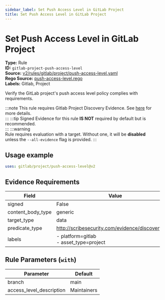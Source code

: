 ```yaml
---
sidebar_label: Set Push Access Level in GitLab Project
title: Set Push Access Level in GitLab Project
---  
```

# Set Push Access Level in GitLab Project  
**Type:** Rule  
**ID:** `gitlab-project-push-access-level`  
**Source:** [v2/rules/gitlab/project/push-access-level.yaml](https://github.com/scribe-public/sample-policies/blob/main/v2/rules/gitlab/project/push-access-level.yaml)  
**Rego Source:** [push-access-level.rego](https://github.com/scribe-public/sample-policies/blob/main/v2/rules/gitlab/project/push-access-level.rego)  
**Labels:** Gitlab, Project  

Verify the GitLab project's push access level policy complies with requirements.

:::note 
This rule requires Gitlab Project Discovery Evidence. See [here](https://deploy-preview-299--scribe-security.netlify.app/docs/platforms/discover#gitlab-discovery) for more details.  
::: 
:::tip 
Signed Evidence for this rule **IS NOT** required by default but is recommended.  
::: 
:::warning  
Rule requires evaluation with a target. Without one, it will be **disabled** unless the `--all-evidence` flag is provided.
::: 

## Usage example

```yaml
uses: gitlab/project/push-access-level@v2
```

## Evidence Requirements  
| Field | Value |
|-------|-------|
| signed | False |
| content_body_type | generic |
| target_type | data |
| predicate_type | http://scribesecurity.com/evidence/discovery/v0.1 |
| labels | - platform=gitlab<br/>- asset_type=project |

## Rule Parameters (`with`)  
| Parameter | Default |
|-----------|---------|
| branch | main |
| access_level_description | Maintainers |

